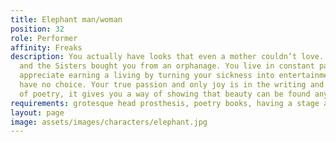 ```yaml
---
title: Elephant man/woman
position: 32
role: Performer
affinity: Freaks
description: You actually have looks that even a mother couldn’t love. You were abandoned
  and the Sisters bought you from an orphanage. You live in constant pain and don’t
  appreciate earning a living by turning your sickness into entertainment, but you
  have no choice. Your true passion and only joy is in the writing and declamation
  of poetry, it gives you a way of showing that beauty can be found anywhere.
requirements: grotesque head prosthesis, poetry books, having a stage act
layout: page
image: assets/images/characters/elephant.jpg
---
```


